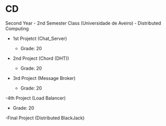 # CD
Second Year - 2nd Semester Class (Universidade de Aveiro) - Distributed Computing

- 1st Projetct (Chat_Server)
   - Grade: 20

- 2nd Project (Chord (DHT))
  - Grade: 20

- 3rd Project (Message Broker)
  - Grade: 20

-4th Project (Load Balancer)
  - Grade: 20

-Final Project (Distributed BlackJack)
